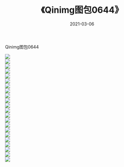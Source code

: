 ﻿---
layout: post
title:  《Qinimg图包0644》
date:   2021-03-06
img: http://imgx.orgx.ga/Qinimg图包/Qinimg图包0644/000.jpg
categories: [美女, 清纯, 唯美]
---

Qinimg图包0644

 ![](http://imgx.orgx.ga/Qinimg图包/Qinimg图包0644/001.jpg) <br>![](http://imgx.orgx.ga/Qinimg图包/Qinimg图包0644/002.jpg) <br>![](http://imgx.orgx.ga/Qinimg图包/Qinimg图包0644/003.jpg) <br>![](http://imgx.orgx.ga/Qinimg图包/Qinimg图包0644/004.jpg) <br>![](http://imgx.orgx.ga/Qinimg图包/Qinimg图包0644/005.jpg) <br>![](http://imgx.orgx.ga/Qinimg图包/Qinimg图包0644/006.jpg) <br>![](http://imgx.orgx.ga/Qinimg图包/Qinimg图包0644/007.jpg) <br>![](http://imgx.orgx.ga/Qinimg图包/Qinimg图包0644/008.jpg) <br>![](http://imgx.orgx.ga/Qinimg图包/Qinimg图包0644/009.jpg) <br>![](http://imgx.orgx.ga/Qinimg图包/Qinimg图包0644/010.jpg) <br>![](http://imgx.orgx.ga/Qinimg图包/Qinimg图包0644/011.jpg) <br>![](http://imgx.orgx.ga/Qinimg图包/Qinimg图包0644/012.jpg) <br>![](http://imgx.orgx.ga/Qinimg图包/Qinimg图包0644/013.jpg) <br>![](http://imgx.orgx.ga/Qinimg图包/Qinimg图包0644/014.jpg) <br>![](http://imgx.orgx.ga/Qinimg图包/Qinimg图包0644/015.jpg) <br>![](http://imgx.orgx.ga/Qinimg图包/Qinimg图包0644/016.jpg) <br>![](http://imgx.orgx.ga/Qinimg图包/Qinimg图包0644/017.jpg) <br>![](http://imgx.orgx.ga/Qinimg图包/Qinimg图包0644/018.jpg) <br>![](http://imgx.orgx.ga/Qinimg图包/Qinimg图包0644/019.jpg) <br>![](http://imgx.orgx.ga/Qinimg图包/Qinimg图包0644/020.jpg) <br>![](http://imgx.orgx.ga/Qinimg图包/Qinimg图包0644/021.jpg) <br>![](http://imgx.orgx.ga/Qinimg图包/Qinimg图包0644/022.jpg) <br>